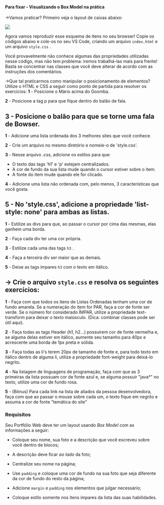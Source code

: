 #### Para fixar - Visualizando o Box Model na prática

->Vamos praticar? Primeiro veja o layout de caixas abaixo:

![](https://s3.us-east-2.amazonaws.com/assets.app.betrybe.com/fundamentals/html-css/images/css-box-model-example-a9ff30a667b5b5ac7e412931ed9b2afc.png)

Agora vamos reproduzir esse esquema de itens no seu browser! Copie os códigos abaixo e cole-os no seu VS Code, criando um arquivo  `index.html`  e um arquivo  `style.css`  .

Você provavelmente não conhece algumas das propriedades utilizadas nesse código, mas não tem problema: iremos trabalhá-las mais para frente! Basta se concentrar nas classes que você deve alterar de acordo com as instruções dos comentários.

->Que tal praticarmos como manipular o posicionamento de elementos? Utilize o HTML e CSS a seguir como ponto de partida para resolver os exercícios:
**1** - Posicione o Mário acima do Goomba.

**2** - Posicione a tag p para que fique dentro do balão de fala.

**3** - Posicione o balão para que se torne uma fala de Bowser.
 -----------------------------------------------------------------------------------------------------------------------------------------------------------
**1** - Adicione uma lista ordenada dos 3 melhores sites que você conhece.

**2** - Crie um arquivo no mesmo diretório e nomeie-o de 'style.css'.

**3** - Nesse arquivo .css, adicione os estilos para que:

-   O texto das tags 'h1' e 'p' estejam centralizados.
-   A cor de fundo da sua lista mude quando o cursor estiver sobre o item.
-   A fonte do item mude quando ele for clicado.

**4** - Adicione uma lista não ordenada com, pelo menos, 3 características que você gosta.

**5** - No 'style.css', adicione a propriedade 'list-style: none' para ambas as listas.
 ------------------------------------------------------------------------------------------------------------------------------------------------------------
**1** - Estilize as divs para que, ao passar o cursor por cima das mesmas, elas ganhem uma borda.

**2** - Faça cada div ter uma cor própria.

**3** - Estilize cada uma das tags  `h3`  .

**4** - Faça a terceira div ser maior que as demais.

**5** - Deixe as tags ímpares  `h3`  com o texto em itálico.

-> Crie o arquivo  `style.css`  e resolva os seguintes exercícios:
 ------------------------------------------------------------------------------------------------------------------------------------------------------------
**1** - Faça com que todos os itens de Listas Ordenadas tenham uma cor de fundo amarela. Se a numeração do item for PAR, faça a cor de fonte ser verde. Se o número for considerado ÍMPAR, utilize a propriedade text-transform para deixar o texto maiúsculo. (Dica: combinar classes pode ser útil aqui).

**2** - Faça todas as tags Header (h1, h2...) possuírem cor de fonte vermelha e, se alguma delas estiver em itálico, aumente seu tamanho para 40px e acrescente uma borda de 1px preta e sólida.

**3** - Faça todas as li's terem 20px de tamanho de fonte e, para todo texto em itálico dentro de alguma li, utilize a propriedade font-weight para deixá-lo negrito.

**4** - Na listagem de linguagens de programação, faça com que as 3 primeiras da lista possuam cor de fonte azul e, se alguma possuir "java*" no texto, utilize uma cor de fundo rosa.

**5** - (Bônus) Para cada link na lista de aliados da pessoa desenvolvedora, faça com que ao passar o mouse sobre cada um, o texto fique em negrito e assuma a cor de fonte "temática do site"

### Requisitos

Seu Portfólio Web deve ter um layout usando  _Box Model_ com as informações a seguir:

-   Coloque seu nome, sua foto e a descrição que você escreveu sobre você dentro de blocos;
    
-   A descrição deve ficar  _ao lado_ da foto;
    
-   Centralize seu nome na página;
    
-   Use  `padding`  e coloque uma cor de fundo na sua foto que seja diferente da cor de fundo do resto da página;
    
-   Adicione  `margin`  e  `padding`  nos elementos que julgar necessário;
    
-   Coloque estilo somente nos itens ímpares da lista das suas habilidades.
